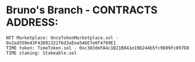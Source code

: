 # Bruno's Branch - CONTRACTS ADDRESS:
```
NFT Marketplace: OnceTokenMarketplace.sol - 0x2ad359e43F43D01322f6d3aEea546E7e0f4709E1
TIME token: TimeToken.sol - 0xc383deFA4c1B21B841e19D244b5fc9609Fc097D8
TIME staking: Stakeable.sol

```


